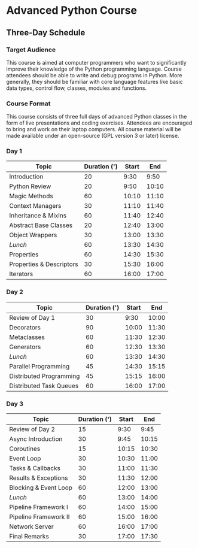 # Advanced Python Course
## Three-Day Schedule

### Target Audience
This course is aimed at computer programmers who want to significantly improve 
their knowledge of the Python programming language. Course attendees should be 
able to write and debug programs in Python. More generally, they should be 
familiar with core language features like basic data types, control flow, 
classes, modules and functions.


### Course Format
This course consists of three full days of advanced Python classes in the form 
of live presentations and coding exercises. Attendees are encouraged to bring 
and work on their laptop computers. All course material will be made available 
under an open-source (GPL version 3 or later) license.


### Day 1

| Topic                    | Duration (') | Start | End   |
| ---                      | ---          | ---   | ---   |
| Introduction             | 20           | 9:30  | 9:50  |
| Python Review            | 20           | 9:50  | 10:10 |
| Magic Methods            | 60           | 10:10 | 11:10 |
| Context Managers         | 30           | 11:10 | 11:40 |
| Inheritance & MixIns     | 60           | 11:40 | 12:40 |
| Abstract Base Classes    | 20           | 12:40 | 13:00 |
| Object Wrappers          | 30           | 13:00 | 13:30 |
| *Lunch*                  | 60           | 13:30 | 14:30 |
| Properties               | 60           | 14:30 | 15:30 |
| Properties & Descriptors | 30           | 15:30 | 16:00 |
| Iterators                | 60           | 16:00 | 17:00 |


### Day 2

| Topic                   | Duration (') | Start | End   |
| ---                     | ---          | ---   | ---   |
| Review of Day 1         | 30           | 9:30  | 10:00 |
| Decorators              | 90           | 10:00 | 11:30 |
| Metaclasses             | 60           | 11:30 | 12:30 |
| Generators              | 60           | 12:30 | 13:30 |
| *Lunch*                 | 60           | 13:30 | 14:30 |
| Parallel Programming    | 45           | 14:30 | 15:15 |
| Distributed Programming | 45           | 15:15 | 16:00
| Distributed Task Queues | 60           | 16:00 | 17:00 |


### Day 3

| Topic                 | Duration (') | Start | End   |
| ---                   | ---          | ---   | ---   |
| Review of Day 2       | 15           | 9:30  | 9:45  |
| Async Introduction    | 30           | 9:45  | 10:15 |
| Coroutines            | 15           | 10:15 | 10:30 |
| Event Loop            | 30           | 10:30 | 11:00 |
| Tasks & Callbacks     | 30           | 11:00 | 11:30 |
| Results & Exceptions  | 30           | 11:30 | 12:00 |
| Blocking & Event Loop | 60           | 12:00 | 13:00 |
| *Lunch*               | 60           | 13:00 | 14:00 |
| Pipeline Framework I  | 60           | 14:00 | 15:00 |
| Pipeline Framework II | 60           | 15:00 | 16:00 |
| Network Server        | 60           | 16:00 | 17:00 |
| Final Remarks         | 30           | 17:00 | 17:30 |
